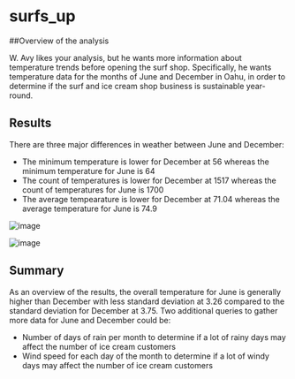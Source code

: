 # surfs_up

##Overview of the analysis

W. Avy likes your analysis, but he wants more information about temperature trends before opening the surf shop. Specifically, he wants temperature data for the months of June and December in Oahu, in order to determine if the surf and ice cream shop business is sustainable year-round.

## Results

There are three major differences in weather between June and December:
- The minimum temperature is lower for December at 56 whereas the minimum temperature for June is 64
- The count of temperatures is lower for December at 1517 whereas the count of temperatures for June is 1700 
- The average tempearature is lower for December at 71.04 whereas the average temperature for June is 74.9

![image](https://user-images.githubusercontent.com/76754655/115122697-50353e00-9f87-11eb-94ac-052267ed2307.png)

![image](https://user-images.githubusercontent.com/76754655/115122712-63480e00-9f87-11eb-9985-dcf9eecb04bd.png)

## Summary

As an overview of the results, the overall temperature for June is generally higher than December with less standard deviation at 3.26 compared to the standard deviation for December at 3.75. Two additional queries to gather more data for June and December could be:

- Number of days of rain per month to determine if a lot of rainy days may affect the number of ice cream customers
- Wind speed for each day of the month to determine if a lot of windy days may affect the number of ice cream customers
